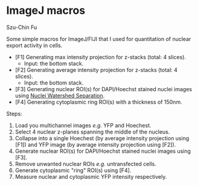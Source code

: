 ImageJ macros
====================
Szu-Chin Fu

Some simple macros for ImageJ/FIJI that I used for quantitation of nuclear export activity in cells.
* [F1] Generating max intensity projection for z-stacks (total: 4 slices). 
  * Input: the bottom stack.
* [F2] Generating average intensity projection for z-stacks (total: 4 slices). 
  * Input: the bottom stack.
* [F3] Generating nuclear ROI(s) for DAPI/Hoechst stained nuclei images using [Nuclei Watershed Separation](http://imagej.net/Nuclei_Watershed_Separation). 
* [F4] Generating cytoplasmic ring ROI(s) with a thickness of 150nm. 

Steps:
1. Load you multichannel images *e.g.* YFP and Hoechest.
2. Select 4 nuclear z-planes spanning the middle of the nucleus.
3. Collapse into a single Hoechest (by average intensity projection using [F1]) and YFP image (by average intensity projection using [F2]).
4. Generate nuclear ROI(s) for DAPI/Hoechst stained nuclei images using [F3].
5. Remove unwanted nuclear ROIs *e.g.* untransfected cells.
6. Generate cytoplasmic "ring" ROI(s) using [F4].
7. Measure nuclear and cytoplasmic YFP intensity respectively.
